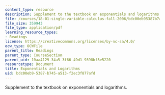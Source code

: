 ```yaml
---
content_type: resource
description: Supplement to the textbook on exponentials and logarithms.
file: /courses/18-01-single-variable-calculus-fall-2006/bdc00eb95387b745a513f2ec3f877afd_xxpnentl_lgrthm.pdf
file_size: 359943
file_type: application/pdf
learning_resource_types:
- Readings
license: https://creativecommons.org/licenses/by-nc-sa/4.0/
ocw_type: OCWFile
parent_title: Readings
parent_type: CourseSection
parent_uid: 10aa4129-34a5-3f66-49d1-9398bf5e5220
resourcetype: Document
title: Exponentials and Logarithms
uid: bdc00eb9-5387-b745-a513-f2ec3f877afd
---
```

Supplement to the textbook on exponentials and logarithms.